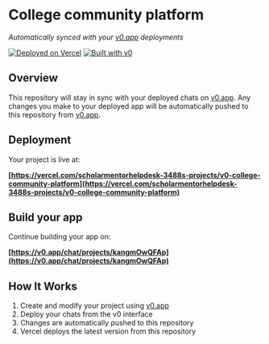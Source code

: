 # College community platform

*Automatically synced with your [v0.app](https://v0.app) deployments*

[![Deployed on Vercel](https://img.shields.io/badge/Deployed%20on-Vercel-black?style=for-the-badge&logo=vercel)](https://vercel.com/scholarmentorhelpdesk-3488s-projects/v0-college-community-platform)
[![Built with v0](https://img.shields.io/badge/Built%20with-v0.app-black?style=for-the-badge)](https://v0.app/chat/projects/kangmOwQFAp)

## Overview

This repository will stay in sync with your deployed chats on [v0.app](https://v0.app).
Any changes you make to your deployed app will be automatically pushed to this repository from [v0.app](https://v0.app).

## Deployment

Your project is live at:

**[https://vercel.com/scholarmentorhelpdesk-3488s-projects/v0-college-community-platform](https://vercel.com/scholarmentorhelpdesk-3488s-projects/v0-college-community-platform)**

## Build your app

Continue building your app on:

**[https://v0.app/chat/projects/kangmOwQFAp](https://v0.app/chat/projects/kangmOwQFAp)**

## How It Works

1. Create and modify your project using [v0.app](https://v0.app)
2. Deploy your chats from the v0 interface
3. Changes are automatically pushed to this repository
4. Vercel deploys the latest version from this repository